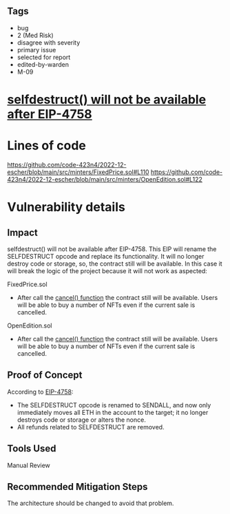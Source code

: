 ## Tags

- bug
- 2 (Med Risk)
- disagree with severity
- primary issue
- selected for report
- edited-by-warden
- M-09

# [selfdestruct() will not be available after EIP-4758](https://github.com/code-423n4/2022-12-escher-findings/issues/377) 

# Lines of code

https://github.com/code-423n4/2022-12-escher/blob/main/src/minters/FixedPrice.sol#L110
https://github.com/code-423n4/2022-12-escher/blob/main/src/minters/OpenEdition.sol#L122


# Vulnerability details

## Impact

selfdestruct() will not be available after EIP-4758. This EIP will rename the SELFDESTRUCT opcode and replace its functionality. It will no longer destroy code or storage, so, the contract still will be available. 
In this case it will break the logic of the project because it will not work as aspected:

FixedPrice.sol
- After call the [cancel() function](https://github.com/code-423n4/2022-12-escher/blob/main/src/minters/FixedPrice.sol#L50) the contract still will be available. Users will be able to buy a number of NFTs even if the current sale is cancelled. 

OpenEdition.sol
- After call the [cancel() function](https://github.com/code-423n4/2022-12-escher/blob/main/src/minters/OpenEdition.sol#L75) the contract still will be available. Users will be able to buy a number of NFTs even if the current sale is cancelled. 

## Proof of Concept

According to [EIP-4758](https://eips.ethereum.org/EIPS/eip-4758):
- The SELFDESTRUCT opcode is renamed to SENDALL, and now only immediately moves all ETH in the account to the target; it no longer destroys code or storage or alters the nonce.
- All refunds related to SELFDESTRUCT are removed.

## Tools Used

Manual Review

## Recommended Mitigation Steps

The architecture should be changed to avoid that problem.
